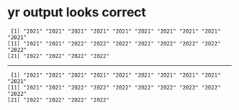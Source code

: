 # yr output looks correct

     [1] "2021" "2021" "2021" "2021" "2021" "2021" "2021" "2021" "2021" "2021"
    [11] "2021" "2021" "2022" "2022" "2022" "2022" "2022" "2022" "2022" "2022"
    [21] "2022" "2022" "2022" "2022"

---

     [1] "2021" "2021" "2021" "2021" "2021" "2021" "2021" "2021" "2021" "2021"
    [11] "2021" "2021" "2022" "2022" "2022" "2022" "2022" "2022" "2022" "2022"
    [21] "2022" "2022" "2022" "2022"

